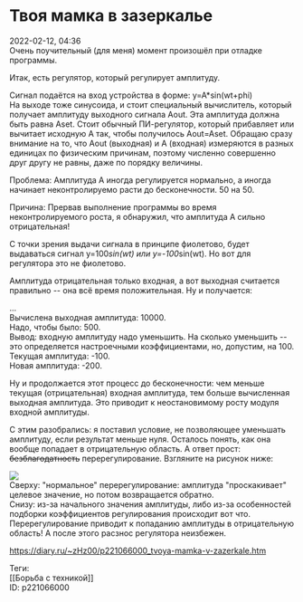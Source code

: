 Твоя мамка в зазеркалье
========================

   
 2022-02-12, 04:36   
  Очень поучительный (для меня) момент произошёл при отладке программы.   
   
 Итак, есть регулятор, который регулирует амплитуду.   
   
 Сигнал подаётся на вход устройства в форме: y=A*sin(wt+phi)   
 На выходе тоже синусоида, и стоит специальный вычислитель, который получает амплитуду выходного сигнала Aout. Эта амплитуда должна быть равна Aset. Стоит обычный ПИ-регулятор, который прибавляет или вычитает исходную A так, чтобы получилось Aout=Aset. Обращаю сразу внимание на то, что Aout (выходная) и A (входная) измеряются в разных единицах по физическим причинам, поэтому численно совершенно друг другу не равны, даже по порядку величины.   
   
 Проблема: Амплитуда A иногда регулируется нормально, а иногда начинает неконтролируемо расти до бесконечности. 50 на 50.   
   
 Причина: Прервав выполнение программы во время неконтролируемого роста, я обнаружил, что амплитуда A сильно отрицательная!   
   
 С точки зрения выдачи сигнала в принципе фиолетово, будет выдаваться сигнал y=100*sin(wt) или y=-100*sin(wt). Но вот для регулятора это не фиолетово.   
   
 Амплитуда отрицательная только входная, а вот выходная считается правильно -- она всё время положительная. Ну и получается:   
   
 ...   
 Вычислена выходная амплитуда: 10000.   
 Надо, чтобы было: 500.   
 Вывод: входную амплитуду надо уменьшить. На сколько уменьшить -- это определяется настроечными коэффициентами, но, допустим, на 100.   
 Текущая амплитуда: -100.   
 Новая амплитуда: -200.   
   
 Ну и продолжается этот процесс до бесконечности: чем меньше текущая (отрицательная) входная амплитуда, тем больше вычисленная выходная амплитуда. Это приводит к неостановимому росту модуля входной амплитуды.   
   
 С этим разобрались: я поставил условие, не позволяющее уменьшать амплитуду, если результат меньше нуля. Осталось понять, как она вообще попадает в отрицательную область. А ответ прост:  ~~безблагодатность~~  перерегулирование. Взгляните на рисунок ниже:   
   
  ![](https://a.radikal.ru/a14/2202/a0/08badbad1415.png)    
 Сверху: "нормальное" перерегулирование: амплитуда "проскакивает" целевое значение, но потом возвращается обратно.   
 Снизу: из-за начального значения амплитуды, либо из-за особенностей подборки коэффициентов регулирования происходит вот что. Перерегулирование приводит к попаданию амплитуды в отрицательную область! А после этого расзнос регулятора неизбежен.   
    
 <https://diary.ru/~zHz00/p221066000_tvoya-mamka-v-zazerkale.htm>   
   
 Теги:   
 [[Борьба с техникой]]   
 ID: p221066000